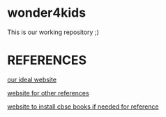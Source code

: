 # wonder4kids
This is our working repository ;)



# REFERENCES

[our ideal website](https://kids.nationalgeographic.com/)

[website for other references](https://www.commonsense.org/education/top-picks/10-great-free-websites-for-elementary-school)

[website to install cbse books if needed for reference](https://ncert.nic.in/textbook.php?eemh1=0-14)


